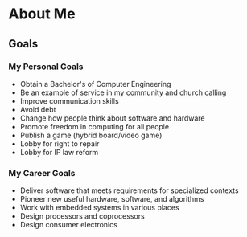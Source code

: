 # About Me

## Goals

### My Personal Goals
* Obtain a Bachelor's of Computer Engineering
* Be an example of service in my community and church calling
* Improve communication skills
* Avoid debt
* Change how people think about software and hardware
* Promote freedom in computing for all people
* Publish a game (hybrid board/video game)
* Lobby for right to repair
* Lobby for IP law reform

### My Career Goals
* Deliver software that meets requirements for specialized contexts
* Pioneer new useful hardware, software, and algorithms
* Work with embedded systems in various places
* Design processors and coprocessors
* Design consumer electronics
